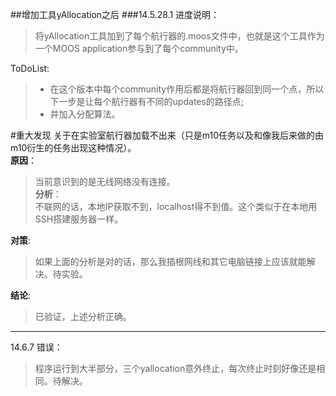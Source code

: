 ##增加工具yAllocation之后
###14.5.28.1
进度说明：
> 将yAllocation工具加到了每个航行器的.moos文件中，也就是这个工具作为一个MOOS application参与到了每个community中。    

ToDoList:
> + 在这个版本中每个community作用后都是将航行器回到同一个点，所以下一步是让每个航行器有不同的updates的路径点;
> + 并加入分配算法。

#重大发现
关于在实验室航行器加载不出来（只是m10任务以及和像我后来做的由m10衍生的任务出现这种情况）。   
**原因**：
> 当前意识到的是无线网络没有连接。    
**分析**：    
> 不联网的话，本地IP获取不到，localhost得不到值。这个类似于在本地用SSH搭建服务器一样。    

**对策**:
> 如果上面的分析是对的话，那么我插根网线和其它电脑链接上应该就能解决。待实验。    

**结论**:
> 已验证，上述分析正确。

***
14.6.7
错误：
> 程序运行到大半部分，三个yallocation意外终止，每次终止时刻好像还是相同。待解决。
